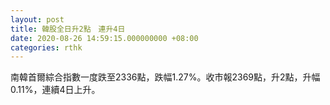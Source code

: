 ```yaml
---
layout: post
title: 韓股全日升2點　連升4日
date: 2020-08-26 14:59:15.000000000 +08:00
categories: rthk
---
```


南韓首爾綜合指數一度跌至2336點，跌幅1.27%。收市報2369點，升2點，升幅0.11%，連續4日上升。
